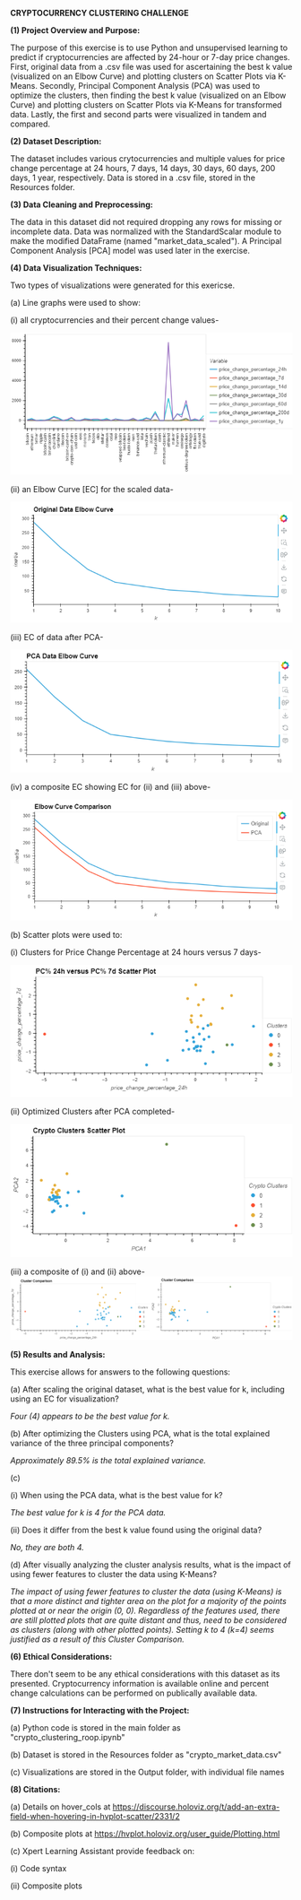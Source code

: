 **CRYPTOCURRENCY CLUSTERING CHALLENGE**

**(1) Project Overview and Purpose:**

The purpose of this exercise is to use Python and unsupervised learning to predict if cryptocurrencies are affected by 24-hour or 7-day price changes. First, original data from a .csv file was used for ascertaining the best k value (visualized on an Elbow Curve) and plotting clusters on Scatter Plots via K-Means. Secondly, Principal Component Analysis (PCA) was used to optimize the clusters, then finding the best k value (visualized on an Elbow Curve) and plotting clusters on Scatter Plots via K-Means for transformed data. Lastly, the first and second parts were visualized in tandem and compared.


**(2) Dataset Description:** 

The dataset includes various crytocurrencies and multiple values for price change percentage at 24 hours, 7 days, 14 days, 30 days, 60 days, 200 days, 1 year, respectively. Data is stored in a .csv file, stored in the Resources folder.


**(3) Data Cleaning and Preprocessing:**

The data in this dataset did not required dropping any rows for missing or incomplete data. Data was normalized with the StandardScalar module to make the modified DataFrame (named "market_data_scaled"). A Principal Component Analysis [PCA] model was used later in the exercise.


**(4) Data Visualization Techniques:**

Two types of visualizations were generated for this exericse. 

(a) Line graphs were used to show:

(i) all cryptocurrencies and their percent change values-

![Cryptocurrencies](Output/one_df_market_data_line_graph.png)

(ii) an Elbow Curve [EC] for the scaled data-

![Scaled Data](Output/two_original_data_elbow_curve.png)

(iii) EC of data after PCA-

![PCA Data](Output/four_pca_data_elbow_curve.png)

(iv) a composite EC showing EC for (ii) and (iii) above-

![EC Composite](Output/six_elbow_curve_comparison.png)


(b) Scatter plots were used to:

(i) Clusters for Price Change Percentage at 24 hours versus 7 days-

![24 v. 7 Clusters](Output/three_df_market_data_scaled_predictions_scatter_plot.png)

(ii) Optimized Clusters after PCA completed-

![Optimized Clusters](Output/five_crypto_clusters_scatter_plot.png)

(iii) a composite of (i) and (ii) above-
![Clusters Side by Side](Output/seven_cluster_comparison.png)



**(5) Results and Analysis:**

This exercise allows for answers to the following questions:

(a) After scaling the original dataset, what is the best value for k, including using an EC for visualization? 

_Four (4) appears to be the best value for k._

(b) After optimizing the Clusters using PCA, what is the total explained variance of the three principal components? 

_Approximately 89.5% is the total explained variance._

(c) 

(i) When using the PCA data, what is the best value for k? 

_The best value for k is 4 for the PCA data._

(ii) Does it differ from the best k value found using the original data? 

_No, they are both 4._

(d) After visually analyzing the cluster analysis results, what is the impact of using fewer features to cluster the data using K-Means? 

_The impact of using fewer features to cluster the data (using K-Means) is that a more distinct and tighter area on the plot for a majority of the points plotted at or near the origin (0, 0). Regardless of the features used, there are still plotted plots that are quite distant and thus, need to be considered as clusters (along with other plotted points). Setting k to 4 (k=4) seems justified as a result of this Cluster Comparison._


**(6) Ethical Considerations:**

There don't seem to be any ethical considerations with this dataset as its presented. Cryptocurrency information is available online and percent change calculations can be performed on publically available data.


**(7) Instructions for Interacting with the Project:**

(a) Python code is stored in the main folder as "crypto_clustering_roop.ipynb"

(b) Dataset is stored in the Resources folder as "crypto_market_data.csv"

(c) Visualizations are stored in the Output folder, with individual file names


**(8) Citations:**

(a) Details on hover_cols at https://discourse.holoviz.org/t/add-an-extra-field-when-hovering-in-hvplot-scatter/2331/2

(b) Composite plots at https://hvplot.holoviz.org/user_guide/Plotting.html

(c) Xpert Learning Assistant provide feedback on:

(i) Code syntax

(ii) Composite plots






